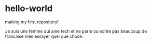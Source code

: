 # hello-world
making my first repository!

Je suis une femme qui ame tech et ne parle ou ecrire pas beaucoup de francaise mes essayer quel que chose. 
